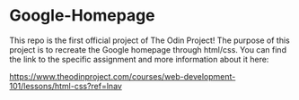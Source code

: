 # Google-Homepage
This repo is the first official project of The Odin Project! The purpose of this project is to recreate the Google homepage through html/css. You can find the link to the specific assignment and more information about it here:

https://www.theodinproject.com/courses/web-development-101/lessons/html-css?ref=lnav
